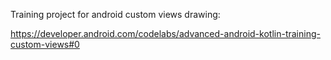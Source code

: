 Training project for android custom views drawing:

https://developer.android.com/codelabs/advanced-android-kotlin-training-custom-views#0

